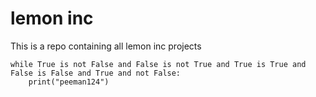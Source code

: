 # lemon inc
This is a repo containing all lemon inc projects
```
while True is not False and False is not True and True is True and False is False and True and not False:
    print("peeman124")
```